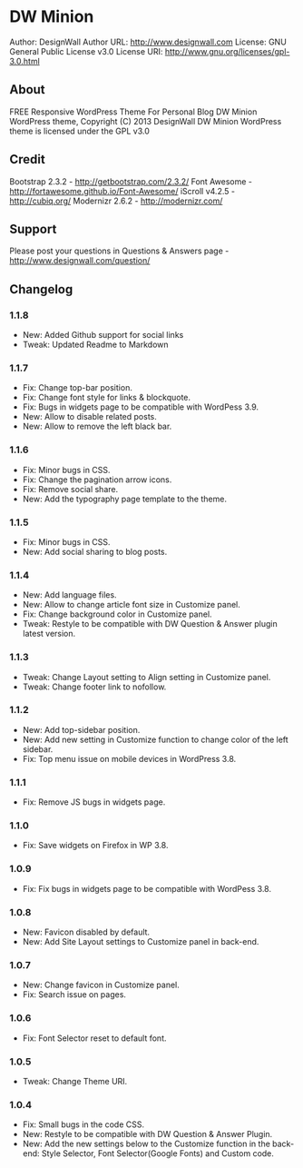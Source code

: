 # DW Minion #
Author: DesignWall
Author URL: http://www.designwall.com
License: GNU General Public License v3.0
License URI: http://www.gnu.org/licenses/gpl-3.0.html

## About ##
FREE Responsive WordPress Theme For Personal Blog
DW Minion WordPress theme, Copyright (C) 2013 DesignWall
DW Minion WordPress theme is licensed under the GPL v3.0

## Credit ##
Bootstrap 2.3.2 - http://getbootstrap.com/2.3.2/
Font Awesome - http://fortawesome.github.io/Font-Awesome/
iScroll v4.2.5 - http://cubiq.org/
Modernizr 2.6.2 - http://modernizr.com/

## Support ##
Please post your questions in Questions & Answers page - http://www.designwall.com/question/

## Changelog ##

### 1.1.8 ##
* New: Added Github support for social links
* Tweak: Updated Readme to Markdown

### 1.1.7 ###
* Fix: Change top-bar position.
* Fix: Change font style for links & blockquote.
* Fix: Bugs in widgets page to be compatible with WordPess 3.9.
* New: Allow to disable related posts.
* New: Allow to remove the left black bar.

### 1.1.6 ###
* Fix: Minor bugs in CSS.
* Fix: Change the pagination arrow icons.
* Fix: Remove social share.
* New: Add the typography page template to the theme.

### 1.1.5 ###
* Fix: Minor bugs in CSS.
* New: Add social sharing to blog posts.

### 1.1.4 ###
* New: Add language files.
* New: Allow to change article font size in Customize panel.
* Fix: Change background color in Customize panel.
* Tweak: Restyle to be compatible with DW Question & Answer plugin latest version.

### 1.1.3 ###
* Tweak: Change Layout setting to Align setting in Customize panel.
* Tweak: Change footer link to nofollow.

### 1.1.2 ###
* New: Add top-sidebar position.
* New: Add new setting in Customize function to change color of the left sidebar.
* Fix: Top menu issue on mobile devices in WordPress 3.8.

### 1.1.1 ###
* Fix: Remove JS bugs in widgets page.

### 1.1.0 ###
* Fix: Save widgets on Firefox in WP 3.8.

### 1.0.9 ###
* Fix: Fix bugs in widgets page to be compatible with WordPess 3.8.

### 1.0.8 ###
* New: Favicon disabled by default.
* New: Add Site Layout settings to Customize panel in back-end.

### 1.0.7 ###
* New: Change favicon in Customize panel.
* Fix: Search issue on pages.

### 1.0.6 ###
* Fix: Font Selector reset to default font.

### 1.0.5 ###
* Tweak: Change Theme URI.

### 1.0.4 ###
* Fix: Small bugs in the code CSS.
* New: Restyle to be compatible with DW Question & Answer Plugin.
* New: Add the new settings below to the Customize function in the back-end: Style Selector, Font Selector(Google Fonts) and Custom code.